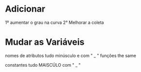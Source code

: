 # Adicionar 

1º aumentar o grau na curva
2° Melhorar a coleta

# Mudar as Variáveis

nomes de atributos tudo minúsculo e com " _ "
funções the same 

constantes tudo MAISCÚLO com " _ "
